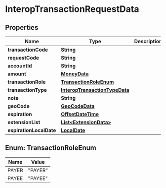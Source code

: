 # InteropTransactionRequestData

## Properties
Name | Type | Description | Notes
------------ | ------------- | ------------- | -------------
**transactionCode** | **String** |  | 
**requestCode** | **String** |  |  [optional]
**accountId** | **String** |  | 
**amount** | [**MoneyData**](MoneyData.md) |  | 
**transactionRole** | [**TransactionRoleEnum**](#TransactionRoleEnum) |  | 
**transactionType** | [**InteropTransactionTypeData**](InteropTransactionTypeData.md) |  |  [optional]
**note** | **String** |  |  [optional]
**geoCode** | [**GeoCodeData**](GeoCodeData.md) |  |  [optional]
**expiration** | [**OffsetDateTime**](OffsetDateTime.md) |  |  [optional]
**extensionList** | [**List&lt;ExtensionData&gt;**](ExtensionData.md) |  |  [optional]
**expirationLocalDate** | [**LocalDate**](LocalDate.md) |  |  [optional]

<a name="TransactionRoleEnum"></a>
## Enum: TransactionRoleEnum
Name | Value
---- | -----
PAYER | &quot;PAYER&quot;
PAYEE | &quot;PAYEE&quot;
